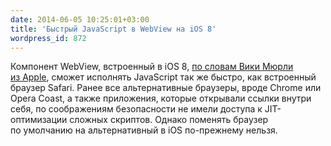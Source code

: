 ```yaml
---
date: 2014-06-05 10:25:01+03:00
title: 'Быстрый JavaScript в WebView на iOS 8'
wordpress_id: 872
---
```


Компонент WebView, встроенный в iOS 8, [по словам Вики Мюрли из Apple](https://twitter.com/vickimurley/statuses/473955064629829632), сможет исполнять JavaScript так же быстро, как встроенный браузер Safari. Ранее все альтернативные браузеры, вроде Chrome или Opera Coast, а также приложения, которые открывали ссылки внутри себя, по соображениям безопасности не имели доступа к JIT-оптимизации сложных скриптов. Однако поменять браузер по умолчанию на альтернативный в iOS по-прежнему нельзя.
